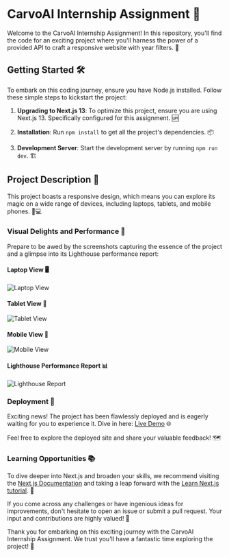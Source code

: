 # CarvoAI Internship Assignment 🚀

Welcome to the CarvoAI Internship Assignment! In this repository, you'll find the code for an exciting project where you'll harness the power of a provided API to craft a responsive website with year filters. 🌟

## Getting Started 🛠️

To embark on this coding journey, ensure you have Node.js installed. Follow these simple steps to kickstart the project:

1. **Upgrading to Next.js 13**: To optimize this project, ensure you are using Next.js 13. Specifically configured for this assignment. 🆙

2. **Installation**: Run `npm install` to get all the project's dependencies. 📦

3. **Development Server**: Start the development server by running `npm run dev`. 🏗️

## Project Description 📄

This project boasts a responsive design, which means you can explore its magic on a wide range of devices, including laptops, tablets, and mobile phones. 📱💻

### Visual Delights and Performance 🌈

Prepare to be awed by the screenshots capturing the essence of the project and a glimpse into its Lighthouse performance report:

#### Laptop View 🖥️
![Laptop View](https://github.com/jiyanpatil07/cravoAI/assets/76421551/5e25d471-e057-4e16-90ed-789412f6260c)

#### Tablet View 📱
![Tablet View](https://github.com/jiyanpatil07/cravoAI/assets/76421551/ae41067d-5888-48a9-ad9e-2a5ed168f1c3)

#### Mobile View 📱
![Mobile View](https://github.com/jiyanpatil07/cravoAI/assets/76421551/43c63ee0-42eb-4c82-a6bc-be2912c8cfe9)

#### Lighthouse Performance Report 📊
![Lighthouse Report](URL_TO_LIGHTHOUSE_REPORT)

### Deployment 🚢

Exciting news! The project has been flawlessly deployed and is eagerly waiting for you to experience it. Dive in here: [Live Demo](https://carvo-6jvxlw46h-jiyanpatil07.vercel.app/) 🌐

Feel free to explore the deployed site and share your valuable feedback! 🗺️

### Learning Opportunities 📚

To dive deeper into Next.js and broaden your skills, we recommend visiting the [Next.js Documentation](https://nextjs.org/docs) and taking a leap forward with the [Learn Next.js tutorial](https://nextjs.org/learn). 🧭

If you come across any challenges or have ingenious ideas for improvements, don't hesitate to open an issue or submit a pull request. Your input and contributions are highly valued! 🤝

Thank you for embarking on this exciting journey with the CarvoAI Internship Assignment. We trust you'll have a fantastic time exploring the project! 🌟
